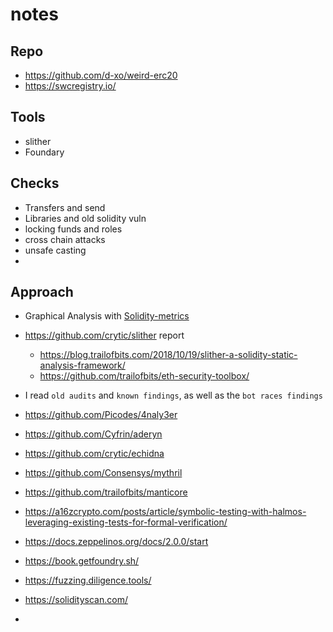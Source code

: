 # notes


## Repo


- https://github.com/d-xo/weird-erc20
- https://swcregistry.io/



## Tools

- slither
- Foundary


## Checks

- Transfers and send
- Libraries and old solidity vuln
- locking funds and roles
- cross chain attacks
- unsafe casting
- 


## Approach

- Graphical Analysis with [Solidity-metrics](https://github.com/ConsenSys/solidity-metrics)
- https://github.com/crytic/slither report
  - https://blog.trailofbits.com/2018/10/19/slither-a-solidity-static-analysis-framework/
  - https://github.com/trailofbits/eth-security-toolbox/   
- I read `old audits` and `known findings`, as well as the `bot races findings`
- https://github.com/Picodes/4naly3er
- https://github.com/Cyfrin/aderyn
- https://github.com/crytic/echidna


- https://github.com/Consensys/mythril


- https://github.com/trailofbits/manticore


- https://a16zcrypto.com/posts/article/symbolic-testing-with-halmos-leveraging-existing-tests-for-formal-verification/
- https://docs.zeppelinos.org/docs/2.0.0/start
- https://book.getfoundry.sh/
- https://fuzzing.diligence.tools/
- https://solidityscan.com/
-
